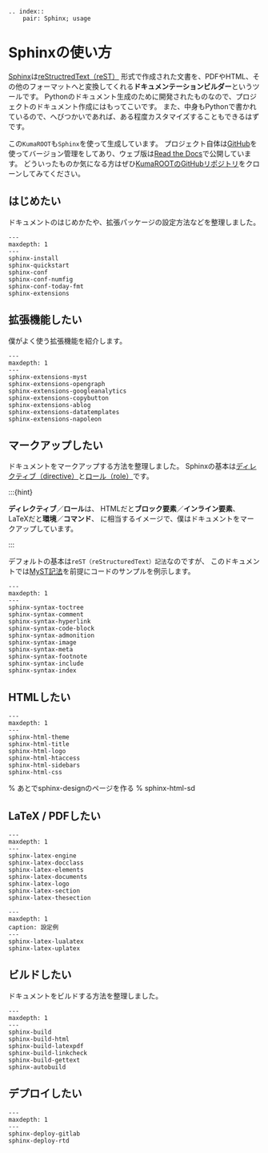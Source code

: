 ```{eval-rst}
.. index::
    pair: Sphinx; usage
```

# Sphinxの使い方

[Sphinx](https://www.sphinx-doc.org/ja/master/)は[reStructredText（reST）](https://www.sphinx-doc.org/ja/master/usage/restructuredtext/basics.html) 形式で作成された文書を、PDFやHTML、その他のフォーマットへと変換してくれる**ドキュメンテーションビルダー**というツールです。
Pythonのドキュメント生成のために開発されたものなので、プロジェクトのドキュメント作成にはもってこいです。
また、中身もPythonで書かれているので、へびつかいであれば、ある程度カスタマイズすることもできるはずです。

この``KumaROOT``も``Sphinx``を使って生成しています。
プロジェクト自体は[GitHub](https://github.com/shotakaha/kumaroot/)を使ってバージョン管理をしてあり、ウェブ版は[Read the Docs](https://kumaroot.readthedocs.io/ja/latest/)で公開しています。
どういったものか気になる方はぜひ[KumaROOTのGitHubリポジトリ](https://github.com/shotakaha/kumaroot)をクローンしてみてください。

## はじめたい

ドキュメントのはじめかたや、拡張パッケージの設定方法などを整理しました。

```{toctree}
---
maxdepth: 1
---
sphinx-install
sphinx-quickstart
sphinx-conf
sphinx-conf-numfig
sphinx-conf-today-fmt
sphinx-extensions
```

## 拡張機能したい

僕がよく使う拡張機能を紹介します。

```{toctree}
---
maxdepth: 1
---
sphinx-extensions-myst
sphinx-extensions-opengraph
sphinx-extensions-googleanalytics
sphinx-extensions-copybutton
sphinx-extensions-ablog
sphinx-extensions-datatemplates
sphinx-extensions-napoleon
```

## マークアップしたい

ドキュメントをマークアップする方法を整理しました。
Sphinxの基本は[ディレクティブ（directive）](https://www.sphinx-doc.org/ja/master/usage/restructuredtext/directives.html)と[ロール（role）](https://www.sphinx-doc.org/ja/master/usage/restructuredtext/roles.html)です。

:::{hint}

**ディレクティブ**／**ロール**は、
HTMLだと**ブロック要素**／**インライン要素**、
LaTeXだと**環境**／**コマンド**、
に相当するイメージで、僕はドキュメントをマークアップしています。

:::

デフォルトの基本は``reST（reStructuredText）記法``なのですが、
このドキュメントでは[MyST記法](https://myst-parser.readthedocs.io/en/latest)を前提にコードのサンプルを例示します。

```{toctree}
---
maxdepth: 1
---
sphinx-syntax-toctree
sphinx-syntax-comment
sphinx-syntax-hyperlink
sphinx-syntax-code-block
sphinx-syntax-admonition
sphinx-syntax-image
sphinx-syntax-meta
sphinx-syntax-footnote
sphinx-syntax-include
sphinx-syntax-index
```

## HTMLしたい

```{toctree}
---
maxdepth: 1
---
sphinx-html-theme
sphinx-html-title
sphinx-html-logo
sphinx-html-htaccess
sphinx-html-sidebars
sphinx-html-css
```

% あとでsphinx-designのページを作る
% sphinx-html-sd

## LaTeX / PDFしたい

```{toctree}
---
maxdepth: 1
---
sphinx-latex-engine
sphinx-latex-docclass
sphinx-latex-elements
sphinx-latex-documents
sphinx-latex-logo
sphinx-latex-section
sphinx-latex-thesection
```

```{toctree}
---
maxdepth: 1
caption: 設定例
---
sphinx-latex-lualatex
sphinx-latex-uplatex
```

## ビルドしたい

ドキュメントをビルドする方法を整理しました。

```{toctree}
---
maxdepth: 1
---
sphinx-build
sphinx-build-html
sphinx-build-latexpdf
sphinx-build-linkcheck
sphinx-build-gettext
sphinx-autobuild
```

## デプロイしたい

```{toctree}
---
maxdepth: 1
---
sphinx-deploy-gitlab
sphinx-deploy-rtd
```

